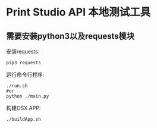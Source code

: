# Print Studio API 本地测试工具

## 需要安装python3以及requests模块

安装requests:

	pip3 requests

运行命令行程序:

	./run.sh
	#or
	python ./main.py 

构建OSX APP:

	./buildApp.sh
